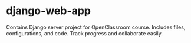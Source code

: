 # django-web-app
Contains Django server project for OpenClassroom course. Includes files, configurations, and code. Track progress and collaborate easily.
